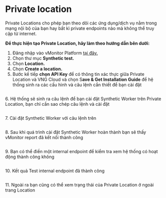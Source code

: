 # Private location

Private Locations cho phép bạn theo dõi các ứng dụng/dịch vụ nằm trong mạng nội bộ của bạn hay bất kì private endpoints nào mà không thể truy cập từ internet.

**Để thực hiện tạo Private Location, hãy làm theo hướng dẫn bên dưới:**

1. Đăng nhập vào vMonitor Platform [tại đây.](https://hcm-3.console.vngcloud.vn/vmonitor)&#x20;
2. Chọn thư mục **Synthetic test.**
3. Chọn **Location.**
4. Chọn **Create a location.**
5. Bước kế tiếp **chọn API Key** để có thông tin xác thực giữa Private Location và VNG Cloud và chọn S**ave & Get Installation Guide** để hệ thống sinh ra các cấu hình và câu lệnh cần thiết để bạn cài đặt

<figure><img src="https://docs-admin.vngcloud.vn/download/attachments/59803724/image2022-8-29_17-56-12.png?version=1&#x26;modificationDate=1686544691000&#x26;api=v2" alt=""><figcaption></figcaption></figure>

6\. Hệ thống sẽ sinh ra câu lệnh để bạn cài đặt Synthetic Worker trên Private Location, bạn chỉ cần sao chép câu lệnh và cài đặt

<figure><img src="https://docs-admin.vngcloud.vn/download/attachments/59803724/image2022-8-29_17-57-46.png?version=1&#x26;modificationDate=1686544691000&#x26;api=v2" alt=""><figcaption></figcaption></figure>

7\. Cài đặt Synthetic Worker với câu lệnh trên

<figure><img src="https://docs-admin.vngcloud.vn/download/attachments/59803724/image2022-8-29_18-2-49.png?version=1&#x26;modificationDate=1686544691000&#x26;api=v2" alt=""><figcaption></figcaption></figure>

8\. Sau khi quá trình cài đặt Synthetic Worker hoàn thành bạn sẽ thấy vMonitor report đã kết nối thành công

<figure><img src="https://docs-admin.vngcloud.vn/download/attachments/59803724/image2022-8-29_18-5-11.png?version=1&#x26;modificationDate=1686544691000&#x26;api=v2" alt=""><figcaption></figcaption></figure>

9\. Bạn có thể điền một internal endpoint để kiểm tra xem hệ thống có hoạt động thành công không

<figure><img src="https://docs-admin.vngcloud.vn/download/attachments/59803724/image2022-8-29_18-5-48.png?version=1&#x26;modificationDate=1686544692000&#x26;api=v2" alt=""><figcaption></figcaption></figure>

10\. Kết quả Test internal endpoint đã thành công

<figure><img src="https://docs-admin.vngcloud.vn/download/attachments/59803724/image2022-8-29_18-7-54.png?version=1&#x26;modificationDate=1686544692000&#x26;api=v2" alt=""><figcaption></figcaption></figure>

11\. Ngoài ra bạn cũng có thể xem trạng thái của Private Location ở ngoài trang Location

<figure><img src="https://docs-admin.vngcloud.vn/download/attachments/59803724/image2022-8-29_18-9-24.png?version=1&#x26;modificationDate=1686544692000&#x26;api=v2" alt=""><figcaption></figcaption></figure>
